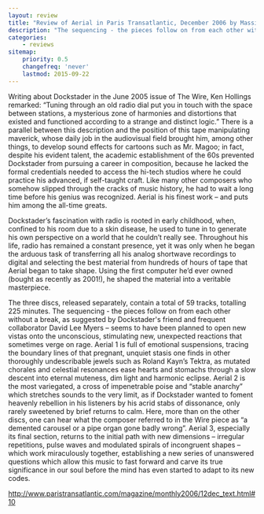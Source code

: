```yaml
---
layout: review
title: "Review of Aerial in Paris Transatlantic, December 2006 by Massimo Ricci"
description: "The sequencing - the pieces follow on from each other without a break, as suggested by Dockstader's friend and frequent collaborator David Lee Myers – seems to have been planned to open new vistas onto the unconscious, stimulating new, unexpected reactions that sometimes verge on rage."
categories:
    - reviews
sitemap:
    priority: 0.5
    changefreq: 'never'
    lastmod: 2015-09-22
---
```


Writing about Dockstader in the June 2005 issue of The Wire, Ken Hollings remarked: “Tuning through an old radio dial put you in touch with the space between stations, a mysterious zone of harmonies and distortions that existed and functioned according to a strange and distinct logic.” There is a parallel between this description and the position of this tape manipulating maverick, whose daily job in the audiovisual field brought him, among other things, to develop sound effects for cartoons such as Mr. Magoo; in fact, despite his evident talent, the academic establishment of the 60s prevented Dockstader from pursuing a career in composition, because he lacked the formal credentials needed to access the hi-tech studios where he could practice his advanced, if self-taught craft. Like many other composers who somehow slipped through the cracks of music history, he had to wait a long time before his genius was recognized. Aerial is his finest work – and puts him among the all-time greats.

Dockstader’s fascination with radio is rooted in early childhood, when, confined to his room due to a skin disease, he used to tune in to generate his own perspective on a world that he couldn’t really see. Throughout his life, radio has remained a constant presence, yet it was only when he began the arduous task of transferring all his analog shortwave recordings to digital and selecting the best material from hundreds of hours of tape that Aerial began to take shape. Using the first computer he’d ever owned (bought as recently as 2001!), he shaped the material into a veritable masterpiece.

The three discs, released separately, contain a total of 59 tracks, totalling 225 minutes. The sequencing - the pieces follow on from each other without a break, as suggested by Dockstader's friend and frequent collaborator David Lee Myers – seems to have been planned to open new vistas onto the unconscious, stimulating new, unexpected reactions that sometimes verge on rage. Aerial 1 is full of emotional suspensions, tracing the boundary lines of that pregnant, unquiet stasis one finds in other thoroughly undescribable jewels such as Roland Kayn’s Tektra, as mutated chorales and celestial resonances ease hearts and stomachs through a slow descent into eternal muteness, dim light and harmonic eclipse. Aerial 2 is the most variegated, a cross of impenetrable poise and “stable anarchy” which stretches sounds to the very limit, as if Dockstader wanted to foment heavenly rebellion in his listeners by his acrid stabs of dissonance, only rarely sweetened by brief returns to calm. Here, more than on the other discs, one can hear what the composer referred to in the Wire piece as “a demented carousel or a pipe organ gone badly wrong”. Aerial 3, especially its final section, returns to the initial path with new dimensions – irregular repetitions, pulse waves and modulated spirals of incongruent shapes – which work miraculously together, establishing a new series of unanswered questions which allow this music to fast forward and carve its true significance in our soul before the mind has even started to adapt to its new codes.

<http://www.paristransatlantic.com/magazine/monthly2006/12dec_text.html#10>